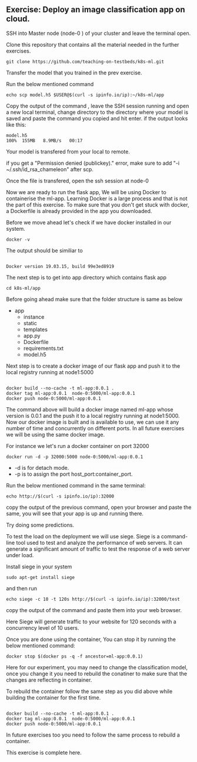 ## Exercise: Deploy an image classification app on cloud.

SSH into Master node (node-0 ) of your cluster and leave the terminal open.




Clone this repository that contains all the material needed in the further exercises.

``` shell
git clone https://github.com/teaching-on-testbeds/k8s-ml.git
```

Transfer the model that you trained in the prev exercise.

Run the below mentioned command 

``` shell
echo scp model.h5 $USER@$(curl -s ipinfo.io/ip):~/k8s-ml/app

```

Copy the output of the command , leave the SSH session running and open a new local terminal, change directory to the directory where your model is saved and paste the command you copied and hit enter.
if the output looks like this:

``` shell
model.h5                                                                                                                  100%  155MB   8.9MB/s   00:17
```
Your model is transfered from your local to remote.

if you get a "Permission denied (publickey)." error, make sure to add "-i ~/.ssh/id_rsa_chameleon" after scp.


Once the file is transfered, open the ssh session at node-0

Now we are ready to run the flask app, We will be using Docker to containerise the ml-app. Learning Docker is a large process and that is not the part of this exercise. To make sure that you don't get stuck with docker, a Dockerfile is already provided in the app you downloaded.

Before we move ahead let's check if we have docker installed in our system.

``` shell
docker -v
```

The output should be similiar to

``` shell

Docker version 19.03.15, build 99e3ed8919
```

The next step is to get into app directory which contains flask app

``` shell
cd k8s-ml/app
```

Before going ahead make sure that the folder structure is same as below

-   app
    -   instance
    -   static
    -   templates
    -   app.py
    -   Dockerfile
    -   requirements.txt
    -   model.h5

Next step is to create a docker image of our flask app and push it to the local registry running at node1:5000

``` shell

docker build --no-cache -t ml-app:0.0.1 .
docker tag ml-app:0.0.1  node-0:5000/ml-app:0.0.1
docker push node-0:5000/ml-app:0.0.1
```

The command above will build a docker image named ml-app whose version is 0.0.1 and the push it to a local registry running at node1:5000.
Now our docker image is built and is available to use, we can use it any number of time and concurrently on different ports. In all future exercises we will be using the same docker image.

For instance we let's run a docker container on port 32000

``` shell
docker run -d -p 32000:5000 node-0:5000/ml-app:0.0.1
```

-   -d is for detach mode.
-   -p is to assign the port host_port:container_port.

Run the below mentioned command in the same terminal:

``` shell
echo http://$(curl -s ipinfo.io/ip):32000
```

copy the output of the previous command, open your browser and paste the same, you will see that your app is up and running there.

Try doing some predictions.

To test the load on the deployment we will use siege. Siege is a command-line tool used to test and analyze the performance of web servers. It can generate a significant amount of traffic to test the response of a web server under load.

Install siege in your system

```shell
sudo apt-get install siege

```
and then run 

``` shell
echo siege -c 10 -t 120s http://$(curl -s ipinfo.io/ip):32000/test

```
copy the output of the command and paste them into your web browser.

Here Siege will generate traffic to your website for 120 seconds with a concurrency level of 10 users.


Once you are done using the container, You can stop it by running the below mentioned command:


``` shell
docker stop $(docker ps -q -f ancestor=ml-app:0.0.1)

```

Here for our experiment, you may need to change the classification model, once you change it you need to rebuild the conatiner to make sure that the changes are reflecting in container.

To rebuild the container follow the same step as you did above while building the container for the first time.

``` shell

docker build --no-cache -t ml-app:0.0.1 .
docker tag ml-app:0.0.1  node-0:5000/ml-app:0.0.1
docker push node-0:5000/ml-app:0.0.1
```

In future exercises too you need to follow the same process to rebuild a container.

This exercise is complete here.
